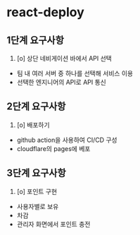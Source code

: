 # react-deploy

## 1단계 요구사항

1. [o] 상단 네비게이션 바에서 API 선택

- 팀 내 여러 서버 중 하나를 선택해 서비스 이용
- 선택한 엔지니어의 API로 API 통신

## 2단계 요구사항

1. [o] 배포하기

- github action을 사용하여 CI/CD 구성
- cloudflare의 pages에 베포

## 3단계 요구사항

1. [o] 포인트 구현

- 사용자별로 보유
- 차감
- 관리자 화면에서 포인트 충전
